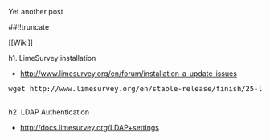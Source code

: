 Yet another post

[meta:author]: <> (Jonas Colmsjo)
[meta:title]: <> (Limesurvey-installation.md)
[meta:date]: <> (2012-01-01)
[meta:nested:key]: <> (Metadata value)

##!!truncate


[[Wiki]]


h1. LimeSurvey installation

* http://www.limesurvey.org/en/forum/installation-a-update-issues

<pre>
wget http://www.limesurvey.org/en/stable-release/finish/25-latest-stable-release/388-limesurvey192plus-build120330zip

</pre>



h2. LDAP Authentication

* http://docs.limesurvey.org/LDAP+settings

